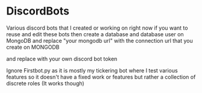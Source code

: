 # DiscordBots
Various discord bots that I created or working on right now
if you want to reuse and edit these bots then create a database and database user on MongoDB and replace "your mongodb url" with the connection url that you create on MONGODB

and replace <TOKEN> with your own discord bot token

 Ignore Firstbot.py as it is mostly my tickering bot where I test various features so it doesn't have a fixed work or features but rather a collection of discrete roles (It works though)
